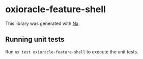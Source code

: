 # oxioracle-feature-shell

This library was generated with [Nx](https://nx.dev).

## Running unit tests

Run `nx test oxioracle-feature-shell` to execute the unit tests.
